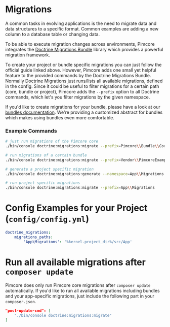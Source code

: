 # Migrations

A common tasks in evolving applications is the need to migrate data and data structures to a specific format. Common examples
are adding a new column to a database table or changing data.

To be able to execute migration changes across environments, Pimcore integrates the [Doctrine Migrations Bundle](https://symfony.com/doc/current/bundles/DoctrineMigrationsBundle/index.html)
library which provides a powerful migration framework. 

To create your project or bundle specific migrations you can just follow the official guide linked above. 
However, Pimcore adds one small yet helpful feature to the provided commands by the Doctrine Migrations Bundle. 
Normally Doctrine Migrations just runs/lists all available migrations, defined in the config.
Since it could be useful to filter migrations for a certain path (core, bundle or project), Pimcore adds the `--prefix` option to all 
Doctrine commands, which let's you filter migrations by the given namespace.

If you'd like to create migrations for your bundle, please have a look at our
[bundles documentation](../20_Extending_Pimcore/13_Bundle_Developers_Guide/05_Pimcore_Bundles/01_Installers.md). 
We're providing a customized abstract for bundles which makes using bundles even 
more comfortable. 


### Example Commands
```bash
# just run migrations of the Pimcore core
./bin/console doctrine:migrations:migrate --prefix=Pimcore\\Bundle\\CoreBundle

# run migrations of a certain bundle
./bin/console doctrine:migrations:migrate --prefix=Vendor\\PimcoreExampleBundle

# generate a project specific migration
./bin/console doctrine:migrations:generate --namespace=App\\Migrations

# run project specific migrations
./bin/console doctrine:migrations:migrate --prefix=App\\Migrations
```


# Config Examples for your Project (`config/config.yml`)
```yml
doctrine_migrations:
    migrations_paths:
        'App\Migrations': '%kernel.project_dir%/src/App'
```

# Run all available migrations after `composer update`
Pimcore does only run Pimcore core migrations after `composer update` automatically. 
If you'd like to run all available migrations including bundles and your app-specific 
migrations, just include the following part in your `composer.json`. 

```json
"post-update-cmd": [
    "./bin/console doctrine:migrations:migrate"
]
```
